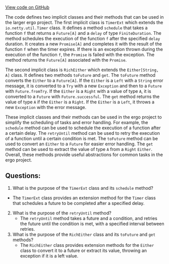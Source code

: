 [View code on GitHub](https://github.com/ergoplatform/ergo/src/it/scala/org/ergoplatform/it/util/util.scala)

The code defines two implicit classes and their methods that can be used in the larger ergo project. The first implicit class is `TimerExt` which extends the `io.netty.util.Timer` class. It defines a method `schedule` that takes a function `f` that returns a `Future[A]` and a `delay` of type `FiniteDuration`. The method schedules the execution of the function `f` after the specified `delay` duration. It creates a new `Promise[A]` and completes it with the result of the function `f` when the timer expires. If there is an exception thrown during the execution of the function `f`, the `Promise` is failed with the exception. The method returns the `Future[A]` associated with the `Promise`.

The second implicit class is `RichEither` which extends the `Either[String, A]` class. It defines two methods `toFuture` and `get`. The `toFuture` method converts the `Either` to a `Future[A]`. If the `Either` is a `Left` with a `String` error message, it is converted to a `Try` with a new `Exception` and then to a `Future` with `Future.fromTry`. If the `Either` is a `Right` with a value of type `A`, it is converted to a `Future` with `Future.successful`. The `get` method returns the value of type `A` if the `Either` is a `Right`. If the `Either` is a `Left`, it throws a new `Exception` with the error message.

These implicit classes and their methods can be used in the ergo project to simplify the scheduling of tasks and error handling. For example, the `schedule` method can be used to schedule the execution of a function after a certain delay. The `retryUntil` method can be used to retry the execution of a function until a certain condition is met. The `toFuture` method can be used to convert an `Either` to a `Future` for easier error handling. The `get` method can be used to extract the value of type `A` from a `Right` `Either`. Overall, these methods provide useful abstractions for common tasks in the ergo project.
## Questions: 
 1. What is the purpose of the `TimerExt` class and its `schedule` method?
   - The `TimerExt` class provides an extension method for the `Timer` class that schedules a future to be completed after a specified delay.
2. What is the purpose of the `retryUntil` method?
   - The `retryUntil` method takes a future and a condition, and retries the future until the condition is met, with a specified interval between retries.
3. What is the purpose of the `RichEither` class and its `toFuture` and `get` methods?
   - The `RichEither` class provides extension methods for the `Either` class to convert it to a future or extract its value, throwing an exception if it is a left value.